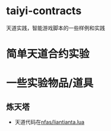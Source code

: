 # taiyi-contracts
天道实践，智能游戏脚本的一些样例和实践

# 简单天道合约实验

# 一些实验物品/道具

## 炼天塔

- 天道代码在[nfas/liantianta.lua](./nfas/liantianta.lua)